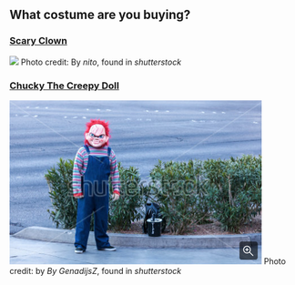 ## What costume are you buying? 

### [Scary Clown](../Scary-clown/scary-clown.md)
![](scary-clown-picture.png)
Photo credit: By _nito_, found in _shutterstock_

### [Chucky The Creepy Doll](../Party/party.md)
![](chucky.png)
Photo credit: by _By GenadijsZ_, found in _shutterstock_ 